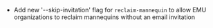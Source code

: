 - Add new '--skip-invitation' flag for `reclaim-mannequin` to allow EMU organizations to reclaim mannequins without an email invitation
